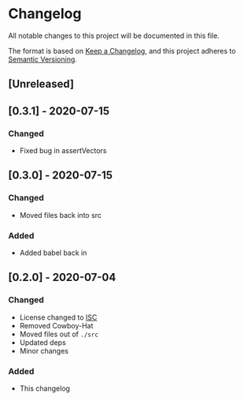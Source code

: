 # Changelog

All notable changes to this project will be documented in this file.

The format is based on [Keep a Changelog](https://keepachangelog.com/en/1.0.0/),
and this project adheres to [Semantic Versioning](https://semver.org/spec/v2.0.0.html).

## [Unreleased]
  
## [0.3.1] - 2020-07-15

### Changed

- Fixed bug in assertVectors

## [0.3.0] - 2020-07-15

### Changed

- Moved files back into src

### Added

- Added babel back in

## [0.2.0] - 2020-07-04

### Changed

- License changed to [ISC](./LICENSE.md)
- Removed Cowboy-Hat
- Moved files out of `./src`
- Updated deps
- Minor changes

### Added

- This changelog
  